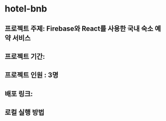 # hotel-bnb 
## 프로젝트 주제: Firebase와 React를 사용한 국내 숙소 예약 서비스
## 프로젝트 기간: 
## 프로젝트 인원 : 3명
## 배포 링크: 
## 로컬 실행 방법

